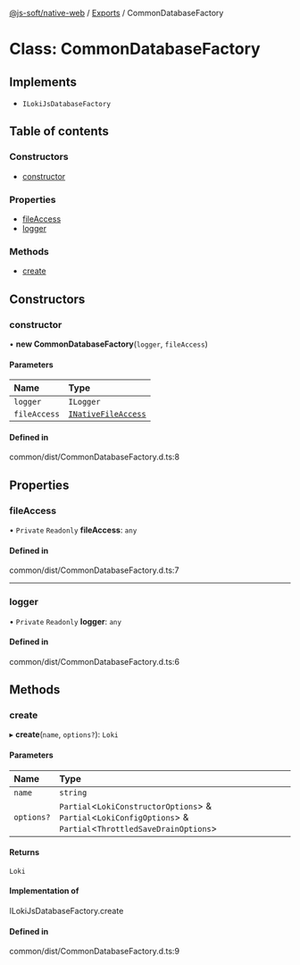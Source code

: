 [@js-soft/native-web](../README.md) / [Exports](../modules.md) / CommonDatabaseFactory

# Class: CommonDatabaseFactory

## Implements

- `ILokiJsDatabaseFactory`

## Table of contents

### Constructors

- [constructor](CommonDatabaseFactory.md#constructor)

### Properties

- [fileAccess](CommonDatabaseFactory.md#fileaccess)
- [logger](CommonDatabaseFactory.md#logger)

### Methods

- [create](CommonDatabaseFactory.md#create)

## Constructors

### constructor

• **new CommonDatabaseFactory**(`logger`, `fileAccess`)

#### Parameters

| Name | Type |
| :------ | :------ |
| `logger` | `ILogger` |
| `fileAccess` | [`INativeFileAccess`](../interfaces/INativeFileAccess.md) |

#### Defined in

common/dist/CommonDatabaseFactory.d.ts:8

## Properties

### fileAccess

• `Private` `Readonly` **fileAccess**: `any`

#### Defined in

common/dist/CommonDatabaseFactory.d.ts:7

___

### logger

• `Private` `Readonly` **logger**: `any`

#### Defined in

common/dist/CommonDatabaseFactory.d.ts:6

## Methods

### create

▸ **create**(`name`, `options?`): `Loki`

#### Parameters

| Name | Type |
| :------ | :------ |
| `name` | `string` |
| `options?` | `Partial`<`LokiConstructorOptions`\> & `Partial`<`LokiConfigOptions`\> & `Partial`<`ThrottledSaveDrainOptions`\> |

#### Returns

`Loki`

#### Implementation of

ILokiJsDatabaseFactory.create

#### Defined in

common/dist/CommonDatabaseFactory.d.ts:9
